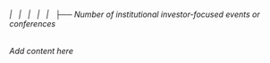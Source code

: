 ###### |   |   |   |   |   ├── Number of institutional investor-focused events or conferences

*Add content here*